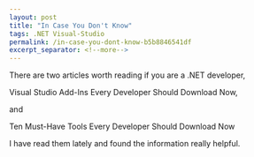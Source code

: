```yaml
---
layout: post
title: "In Case You Don't Know"
tags: .NET Visual-Studio
permalink: /in-case-you-dont-know-b5b8846541df
excerpt_separator: <!--more-->
---
```

There are two articles worth reading if you are a .NET developer,

Visual Studio Add-Ins Every Developer Should Download Now,

and

Ten Must-Have Tools Every Developer Should Download Now

I have read them lately and found the information really helpful.
<!--more-->
